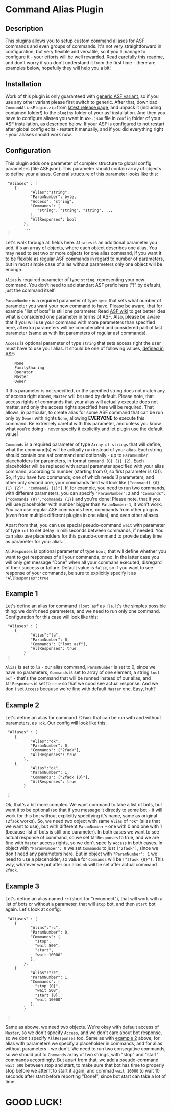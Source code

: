
# Command Alias Plugin

## Description

This plugins allows you to setup custom command aliases for ASF commands and even groups of commands.
It's not very straightforward in configuration, but very flexible and versatile, so if you'll manage to configure it - your efforts will be well rewarded.
Read carefully this readme, and don't worry if you don't understand it from the first time - there are examples below, hopefully they will help you a bit!

## Installation

Work of this plugin is only guaranteed with [generic ASF variant](https://github.com/JustArchiNET/ArchiSteamFarm/wiki/Setting-up#generic-setup), so if you use any other variant please first switch to generic.
After that, download `CommandAliasPlugin.zip` from [latest release page](https://github.com/Rudokhvist/CommandAliasPlugin/releases/latest), and unpack it (including contained folder!) to the `plugins` folder of your asf installation.
And then you have to configure aliases you want in `ASF.json` file in `config` folder of your ASF installation, as described below. If your ASF is configured to not restart after global config edits - restart it manually, and if you did everything right - your aliases should work now.


## Configuration
This plugin adds one parameter of complex structure to global config parameters (file ASF.json). This parameter should contain array of objects to define your aliases.
General structure of this parameter looks like this:


```
 "Aliases" : [
	{
           "Alias":"string",
           "ParamNumber": byte,
           "Access": "string",
           "Commands": [
              "string", "string", "string", ,,,
           ],
           "AllResponses": bool
        },
        ...
 ]
```

Let's walk through all fields here. `Aliases` is an additional parameter you add, it's an array of objects, where each object describes one alias.
You may need to set two or more objects for one alias command, if you want it to be flexible as regular ASF commands in regard to number of parameters, but in most simple case of alias without parameters only one object will be enough.

`Alias` is required parameter of type `string`, representing your new command. You don't need to add standart ASF prefix here ("!" by default), just the command itself.

`ParamNumber` is a required parameter of type `byte` that sets what number of parameter you want your new command to have. Please be aware, that for example "list of bots" is still one parameter. Read [ASF wiki](https://github.com/JustArchiNET/ArchiSteamFarm/wiki/Commands) to get better idea what is considered one parameter in terms of ASF. Also, please be aware that if you will use your command with more parameters than specified here, all extra parameters will be concatenated and considered part of last parameter (same as with list parameters of regular asf commands).

`Access` is optional parameter of type `string` that sets access right the user must have to use your alias. It should be one of following values, [defined in ASF](https://github.com/JustArchiNET/ArchiSteamFarm/wiki/Configuration#steamuserpermissions):
```
	None
	FamilySharing
	Operator
	Master
	Owner
```
If this parameter is not specified, or the specified string does not match any of access right above, `Master` will be used by default. Please note, that access rights of commands that your alias will actually execute does not matter, and only the access rights specified here will be required. That allows, in particular, to create alias for some ASF command that can be run only by `Owner` with rights `None`, allowing **EVERYONE** to execute this command. Be extremely careful with this parameter, and unless you know what you're doing - never specify it explicitly and let plugin use the default value!
   
`Commands` is a required parameter of type `Array of strings` that will define, what the command(s) will be actually run instead of your alias. Each string should contain one asf command and optionally - up to `ParamNumber` placeholders for parameters, in format `command {0} {1} {2}`. Each placeholder will be replaced with actual parameter specified with your alias command, according to number (starting from 0, so first parameter is {0}). So, if you have two commands, one of which needs 3 parameters, and other only second one, your commands field will look like `["command1 {0} {1} {2}", "command2 {1}"]`. If, for example, you need to run two commands, with different parameters, you can specify `"ParamNumber":2` and `"Commands":["command1 {0}","command2 {1}]` and you're done! Please note, that if you will use placeholder with number bigger than `ParamNumber-1`, it won't work.
You can use regular ASF commands here, commands from other plugins (even from multiple different plugins in one alias), and even other aliases.

Apart from that, you can use special pseudo-command `wait` with parameter of type `int` to set delay in milliseconds between commands, if needed. You can also use placeholders for this pseudo-command to provide delay time as parameter for your alias.

`AllResponses` is optional parameter of type `bool`, that will define whether you want to get responses of all your commands, or no. In the latter case you will only get message "Done" when all your commans executed, disregard of their success or failure. Default value is `false`, so if you want to see response of your commands, be sure to explicitly specify it as `"AllResponses":true`


## Example 1

Let's define an alias for command `!loot asf` as `!la`. It's the simples possible thing: we don't need parameters, and we need to run only one command. Configuration for this case will look like this:
```
 "Aliases" : [
	{
           "Alias":"la",
           "ParamNumber": 0,
           "Commands": ["loot asf"],
           "AllResponses": true
        }
 ]
```
`Alias` is set to `la` - our alias command, `ParamNumber` is set to 0, since we have no parameters, `Commands` is set to array of one element, a string `loot asf` - that's the command that will be runned instead of our alias, and `AllResponses` is set to `true` so that we cood see actual response. And we don't set `Access` because we're fine with default `Master` one. Easy, huh?

## Example 2

Let's define an alias for command `!2faok` that can be run with and without parameters, as `!ok`. Our config will look like this:

```
 "Aliases" : [
	{
           "Alias":"ok",
           "ParamNumber": 0,
           "Commands": ["2faok"],
           "AllResponses": true
        },
	{
           "Alias":"ok",
           "ParamNumber": 1,
           "Commands": ["2faok {0}"],
           "AllResponses": true
        }

 ]
```

Ok, that's a bit more complex. We want command to take a list of bots, but want it to be optional (so that if you message it directly to some bot - it will work for this bot without explicitly specifying it's name, same as original `!2faok` works).
So, we need two object with same `Alias` of `"ok"` (alias that we want to use), but with different `ParamNumber` - one with 0 and one with 1 (because list of bots is still one parameter).
In both cases we want to see actual response of command, so we set `AllResponses` to true, and we are fine with `Master` access rights, so we don't specify `Access` in both cases.
In object with `"ParamNumber": 0` we set `Commands` to just `["2faok"]`, since we don't need any parameters here.
But in object with `"ParamNumber": 1` we need to use a placeholder, so value for `Commands` will be `["2faok {0}"]`. This way, whatever we put after our alias `ok` will be set after actual command `2faok`.

## Example 3

Let's define an alias named `rc` (short for "reconnect"), that will work with a list of bots or without a parameter, that will `stop` bot, and then `start` bot again. Let's look at config:
```
 "Aliases" : [
	{
           "Alias":"rc",
           "ParamNumber": 0,
           "Commands": [
             "stop",
             "wait 500",
             "start",
             "wait 10000"
           ],
        },
	{
           "Alias":"rc",
           "ParamNumber": 1,
           "Commands": [
             "stop {0}",
             "wait 500",
             "start {0},
             "wait 10000"
           ],
        }

 ]
```

Same as abowe, we need two objects. We're okay with default access of `Master`, so we don't specify `Access`, and we don't care about bot response, so we don't specify `AllResponses` too.
Same as with [example 2](#example-2) above, for alias with parameters we specify a placeholder in commands, and for alias without parameters - we don't.
We need to run two consequtive commands, so we should put to `Commands` array of two strings, with "stop" and "start" commands accordingly. But apart from that, we add a pseudo-command `wait 500` between stop and start, to make sure that bot has time to properly stop before we attemt to start it again, and commad `wait 10000` to wait 10 seconds after start before reporting "Done!", since bot start can take a lot of time.

# GOOD LUCK!
